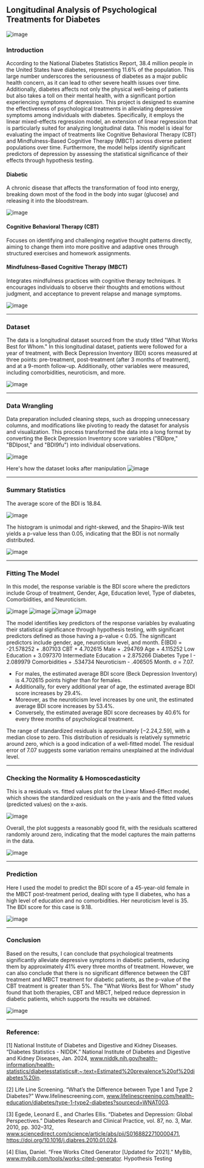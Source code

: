 ## Longitudinal Analysis of Psychological Treatments for Diabetes
![image](https://github.com/user-attachments/assets/1582015f-9f60-48fa-a942-c476758648cc)

### Introduction
According to the National Diabetes Statistics Report, 38.4 million people in the United States have diabetes, representing 11.6% of the population. This large number underscores the seriousness of diabetes as a major public health concern, as it can lead to other severe health issues over time. Additionally, diabetes affects not only the physical well-being of patients but also takes a toll on their mental health, with a significant portion experiencing symptoms of depression.
This project is designed to examine the effectiveness of psychological treatments in alleviating depressive symptoms among individuals with diabetes. Specifically, it employs the linear mixed-effects regression model, an extension of linear regression that is particularly suited for analyzing longitudinal data. This model is ideal for evaluating the impact of treatments like Cognitive Behavioral Therapy (CBT) and Mindfulness-Based Cognitive Therapy (MBCT) across diverse patient populations over time. Furthermore, the model helps identify significant predictors of depression by assessing the statistical significance of their effects through hypothesis testing.

#### Diabetic
A chronic disease that affects the transformation of food into energy, breaking down most of the food in the body into sugar (glucose) and releasing it into the bloodstream.

![image](https://github.com/user-attachments/assets/57773d4a-dd2b-4ed0-a529-0f60014f64e1)

#### Cognitive Behavioral Therapy (CBT)
Focuses on identifying and challenging negative thought patterns directly, aiming to change them into more positive and adaptive ones through structured exercises and homework assignments.

#### Mindfulness-Based Cognitive Therapy (MBCT)
Integrates mindfulness practices with cognitive therapy techniques. It encourages individuals to observe their thoughts and emotions without judgment, and acceptance to prevent relapse and manage symptoms.

![image](https://github.com/user-attachments/assets/647155ba-51b0-4c0d-8ae3-619450dd7620)
_________________________________________________________________________________________________________________________________________________________________________________________________________________________________
### Dataset
The data is a longitudinal dataset sourced from the study titled "What Works Best for Whom." In this longitudinal dataset, patients were followed for a year of treatment, with Beck Depression Inventory (BDI) scores measured at three points: pre-treatment, post-treatment (after 3 months of treatment), and at a 9-month follow-up. Additionally, other variables were measured, including comorbidities, neuroticism, and more. 

![image](https://github.com/user-attachments/assets/6d8a2357-a3e2-46a6-8eb0-e378f6326631)
_________________________________________________________________________________________________________________________________________________________________________________________________________________________________
### Data Wrangling 
Data preparation included cleaning steps, such as dropping unnecessary columns, and modifications like pivoting to ready the dataset for analysis and visualization. This process transformed the data into a long format by converting the Beck Depression Inventory score variables ("BDIpre," "BDIpost," and "BDI9fu") into individual observations.

![image](https://github.com/user-attachments/assets/b7c16a4a-7c13-4747-b00b-1328180e0f34)

Here's how the dataset looks after manipulation
![image](https://github.com/user-attachments/assets/7c98a5cf-2686-4ec9-b4b5-24bf4c3a88ec)

_________________________________________________________________________________________________________________________________________________________________________________________________________________________________
### Summary Statistics 
The average score of the BDI is 18.84.

![image](https://github.com/user-attachments/assets/09947a44-63cd-4883-bcf0-906518fc51e6)

The histogram is unimodal and right-skewed, and the Shapiro-Wilk test yields a p-value less than 0.05, indicating that the BDI is not normally distributed. 

![image](https://github.com/user-attachments/assets/5566a241-98ff-462b-a7b0-52a892bc026e)

_________________________________________________________________________________________________________________________________________________________________________________________________________________________________
### Fitting The Model 
In this model, the response variable is the BDI score where the predictors include Group of treatment, Gender, Age, Education level, Type of diabetes, Comorbidities, and Neuroticism.

![image](https://github.com/user-attachments/assets/41e9701c-bd58-4dcf-9d18-f159046d3622)
![image](https://github.com/user-attachments/assets/567460ea-f395-4f27-a7e9-c05194084f5c)
![image](https://github.com/user-attachments/assets/c1c70b9e-87de-438d-8d23-67f1ef6a0dfe)
![image](https://github.com/user-attachments/assets/2381243b-9221-43b0-b124-9bc20a99b4d3)

The model identifies key predictors of the response variables by evaluating their statistical significance through hypothesis testing, with significant predictors defined as those having a p-value < 0.05. The significant predictors include gender, age, neuroticism level, and month.
Ê(BDI) = -21.578252 + .807103 CBT + 4.702615 Male + .294769 Age + 4.115252 Low Education + 3.097370 Intermediate Education + 2.875266 Diabetes Type I  - 2.089979 Comorbidities + .534734 Neuroticism - .406505 Month. σ = 7.07. 
- For males, the estimated average BDI score (Beck Depression Inventory) is 4.702615 points higher than for females. 
- Additionally, for every additional year of age, the estimated average BDI score increases by 29.4%. 
- Moreover, as the neuroticism level increases by one unit, the estimated average BDI score increases by 53.4%.
- Conversely, the estimated average BDI score decreases by 40.6% for every three months of psychological treatment.

The range of standardized residuals is approximately [−2.24,2.59], with a median close to zero. This distribution of residuals is relatively symmetric around zero, which is a good indication of a well-fitted model.
The residual error of 7.07 suggests some variation remains unexplained at the individual level.
_________________________________________________________________________________________________________________________________________________________________________________________________________________________________
### Checking the Normality & Homoscedasticity
This is a residuals vs. fitted values plot for the Linear Mixed-Effect model, which shows the standardized residuals on the y-axis and the fitted values (predicted values) on the x-axis.

![image](https://github.com/user-attachments/assets/e4078b31-6880-4934-ad88-0466cb0fcc4c)

Overall, the plot suggests a reasonably good fit, with the residuals scattered randomly around zero, indicating that the model captures the main patterns in the data.

![image](https://github.com/user-attachments/assets/06bf1d55-c2f7-4d3e-a83f-5bb7e360096b)
_________________________________________________________________________________________________________________________________________________________________________________________________________________________________
### Prediction
Here I used the model to predict the BDI score of a 45-year-old female in the MBCT post-treatment period, dealing with type II diabetes, who has a high level of education and no comorbidities. Her neuroticism level is 35. The BDI score for this case is 9.18.

![image](https://github.com/user-attachments/assets/ef6ef0c3-2962-4802-ae6e-5d27125a9b86)
_________________________________________________________________________________________________________________________________________________________________________________________________________________________________
### Conclusion
Based on the results, I can conclude that psychological treatments significantly alleviate depressive symptoms in diabetic patients, reducing them by approximately 41% every three months of treatment. However, we can also conclude that there is no significant difference between the CBT treatment and MBCT treatment for diabetic patients, as the p-value of the CBT treatment is greater than 5%. The "What Works Best for Whom" study found that both therapies, CBT and MBCT, helped reduce depression in diabetic patients, which supports the results we obtained.

![image](https://github.com/user-attachments/assets/6145f780-ae7f-4eaf-bbe4-c8b18ab0282c)
_________________________________________________________________________________________________________________________________________________________________________________________________________________________________
### Reference:
[1] National Institute of Diabetes and Digestive and Kidney Diseases. “Diabetes Statistics -
NIDDK.” National Institute of Diabetes and Digestive and Kidney Diseases, Jan. 2024,
www.niddk.nih.gov/health-information/health-statistics/diabetesstatistics#:~:text=Estimated%20prevalence%20of%20diabetes%20in.

[2] Life Line Screening. “What’s the Difference between Type 1 and Type 2 Diabetes?”
Www.lifelinescreening.com, www.lifelinescreening.com/health-education/diabetes/type-1-type2-diabetes?sourcecd=WNAT003.

[3] Egede, Leonard E., and Charles Ellis. “Diabetes and Depression: Global Perspectives.”
Diabetes Research and Clinical Practice, vol. 87, no. 3, Mar. 2010, pp. 302–312,
www.sciencedirect.com/science/article/abs/pii/S0168822710000471,
https://doi.org/10.1016/j.diabres.2010.01.024.

[4] Elias, Daniel. “Free Works Cited Generator [Updated for 2021].” MyBib,
www.mybib.com/tools/works-cited-generator.
Hypothesis Testing

